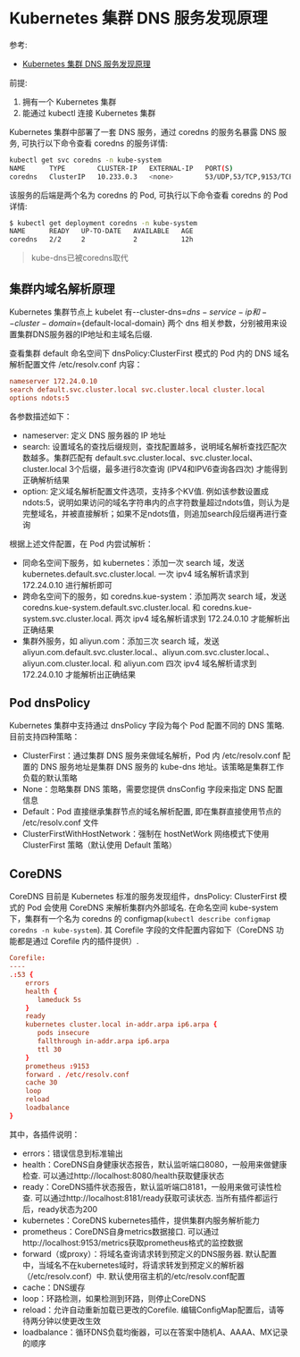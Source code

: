 # Kubernetes 集群 DNS 服务发现原理
参考:
- [Kubernetes 集群 DNS 服务发现原理](https://developer.aliyun.com/article/779121?spm=a2c6h.12873581.0.dArticle779121.32cc88143C3J6a)

前提:
1. 拥有一个 Kubernetes 集群
1. 能通过 kubectl 连接 Kubernetes 集群

Kubernetes 集群中部署了一套 DNS 服务，通过 coredns 的服务名暴露 DNS 服务, 可执行以下命令查看 coredns 的服务详情:
```bash
kubectl get svc coredns -n kube-system
NAME      TYPE        CLUSTER-IP   EXTERNAL-IP   PORT(S)                  AGE
coredns   ClusterIP   10.233.0.3   <none>        53/UDP,53/TCP,9153/TCP   12h
```

该服务的后端是两个名为 coredns 的 Pod, 可执行以下命令查看 coredns 的 Pod 详情:
```bash
$ kubectl get deployment coredns -n kube-system
NAME      READY   UP-TO-DATE   AVAILABLE   AGE
coredns   2/2     2            2           12h
```

> kube-dns已被coredns取代


## 集群内域名解析原理
Kubernetes 集群节点上 kubelet 有--cluster-dns=${dns-service-ip} 和 --cluster-domain=${default-local-domain} 两个 dns 相关参数，分别被用来设置集群DNS服务器的IP地址和主域名后缀.

查看集群 default 命名空间下 dnsPolicy:ClusterFirst 模式的 Pod 内的 DNS 域名解析配置文件 /etc/resolv.conf 内容：
```conf
nameserver 172.24.0.10
search default.svc.cluster.local svc.cluster.local cluster.local
options ndots:5
```

各参数描述如下：
- nameserver: 定义 DNS 服务器的 IP 地址
- search: 设置域名的查找后缀规则，查找配置越多，说明域名解析查找匹配次数越多。集群匹配有 default.svc.cluster.local、svc.cluster.local、cluster.local 3个后缀，最多进行8次查询 (IPV4和IPV6查询各四次) 才能得到正确解析结果
- option: 定义域名解析配置文件选项，支持多个KV值. 例如该参数设置成ndots:5，说明如果访问的域名字符串内的点字符数量超过ndots值，则认为是完整域名，并被直接解析；如果不足ndots值，则追加search段后缀再进行查询

根据上述文件配置，在 Pod 内尝试解析：
- 同命名空间下服务，如 kubernetes：添加一次 search 域，发送kubernetes.default.svc.cluster.local. 一次 ipv4 域名解析请求到 172.24.0.10 进行解析即可
- 跨命名空间下的服务，如 coredns.kue-system：添加两次 search 域，发送 coredns.kue-system.default.svc.cluster.local. 和 coredns.kue-system.svc.cluster.local. 两次 ipv4 域名解析请求到 172.24.0.10 才能解析出正确结果
- 集群外服务，如 aliyun.com：添加三次 search 域，发送 aliyun.com.default.svc.cluster.local.、aliyun.com.svc.cluster.local.、aliyun.com.cluster.local. 和 aliyun.com 四次 ipv4 域名解析请求到 172.24.0.10 才能解析出正确结果

## Pod dnsPolicy
Kubernetes 集群中支持通过 dnsPolicy 字段为每个 Pod 配置不同的 DNS 策略. 目前支持四种策略：
- ClusterFirst：通过集群 DNS 服务来做域名解析，Pod 内 /etc/resolv.conf 配置的 DNS 服务地址是集群 DNS 服务的 kube-dns 地址。该策略是集群工作负载的默认策略
- None：忽略集群 DNS 策略，需要您提供 dnsConfig 字段来指定 DNS 配置信息
- Default：Pod 直接继承集群节点的域名解析配置, 即在集群直接使用节点的 /etc/resolv.conf 文件
- ClusterFirstWithHostNetwork：强制在 hostNetWork 网络模式下使用 ClusterFirst 策略（默认使用 Default 策略）

## CoreDNS
CoreDNS 目前是 Kubernetes 标准的服务发现组件，dnsPolicy: ClusterFirst 模式的 Pod 会使用 CoreDNS 来解析集群内外部域名.
在命名空间 kube-system 下，集群有一个名为 coredns 的 configmap(`kubectl describe configmap coredns -n kube-system`). 其 Corefile 字段的文件配置内容如下（CoreDNS 功能都是通过 Corefile 内的插件提供）.
```conf
Corefile:
----
.:53 {
    errors
    health {
       lameduck 5s
    }
    ready
    kubernetes cluster.local in-addr.arpa ip6.arpa {
       pods insecure
       fallthrough in-addr.arpa ip6.arpa
       ttl 30
    }
    prometheus :9153
    forward . /etc/resolv.conf
    cache 30
    loop
    reload
    loadbalance
}
```

其中，各插件说明：
- errors：错误信息到标准输出
- health：CoreDNS自身健康状态报告，默认监听端口8080，一般用来做健康检查. 可以通过http://localhost:8080/health获取健康状态
- ready：CoreDNS插件状态报告，默认监听端口8181，一般用来做可读性检查. 可以通过http://localhost:8181/ready获取可读状态. 当所有插件都运行后，ready状态为200
- kubernetes：CoreDNS kubernetes插件，提供集群内服务解析能力
- prometheus：CoreDNS自身metrics数据接口. 可以通过http://localhost:9153/metrics获取prometheus格式的监控数据
- forward（或proxy）：将域名查询请求转到预定义的DNS服务器. 默认配置中，当域名不在kubernetes域时，将请求转发到预定义的解析器（/etc/resolv.conf）中. 默认使用宿主机的/etc/resolv.conf配置
- cache：DNS缓存
- loop：环路检测，如果检测到环路，则停止CoreDNS
- reload：允许自动重新加载已更改的Corefile. 编辑ConfigMap配置后，请等待两分钟以使更改生效
- loadbalance：循环DNS负载均衡器，可以在答案中随机A、AAAA、MX记录的顺序